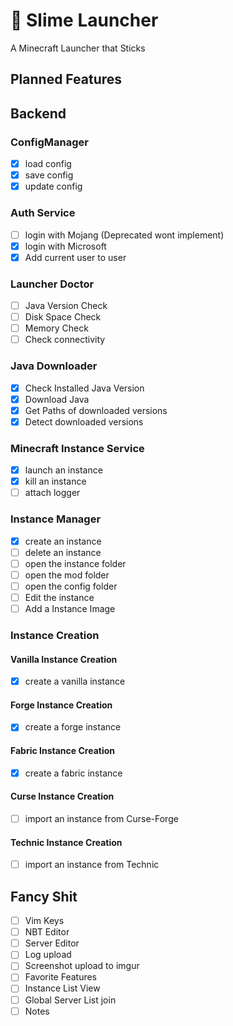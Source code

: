 # 🚀 Slime Launcher

A Minecraft Launcher that Sticks

## Planned Features

## Backend

### ConfigManager

- [x] load config
- [x] save config
- [x] update config

### Auth Service

- [ ] login with Mojang (Deprecated wont implement)
- [x] login with Microsoft
- [x] Add current user to user

### Launcher Doctor

- [ ] Java Version Check
- [ ] Disk Space Check
- [ ] Memory Check
- [ ] Check connectivity

### Java Downloader

- [x] Check Installed Java Version
- [x] Download Java
- [x] Get Paths of downloaded versions
- [x] Detect downloaded versions

### Minecraft Instance Service

- [x] launch an instance
- [x] kill an instance
- [ ] attach logger

### Instance Manager

- [x] create an instance
- [ ] delete an instance
- [ ] open the instance folder
- [ ] open the mod folder
- [ ] open the config folder
- [ ] Edit the instance
- [ ] Add a Instance Image

### Instance Creation

#### Vanilla Instance Creation

- [x] create a vanilla instance

#### Forge Instance Creation

- [x] create a forge instance

#### Fabric Instance Creation

- [x] create a fabric instance

#### Curse Instance Creation

- [ ] import an instance from Curse-Forge

#### Technic Instance Creation

- [ ] import an instance from Technic

## Fancy Shit

- [ ] Vim Keys
- [ ] NBT Editor
- [ ] Server Editor
- [ ] Log upload
- [ ] Screenshot upload to imgur
- [ ] Favorite Features
- [ ] Instance List View
- [ ] Global Server List join
- [ ] Notes
